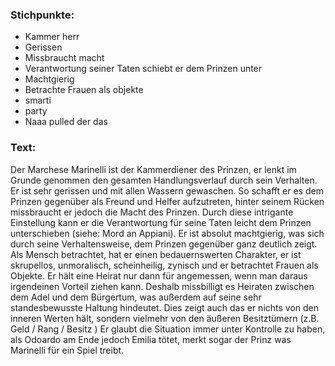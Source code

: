### Stichpunkte:
- Kammer herr
- Gerissen
- Missbraucht macht
- Verantwortung seiner Taten schiebt er dem Prinzen unter 
- Machtgierig
- Betrachte Frauen als objekte
- smarti
- party
- Naaa pulled der das 


### Text:
Der Marchese Marinelli ist der Kammerdiener des Prinzen, er lenkt im Grunde genommen den gesamten Handlungsverlauf durch sein Verhalten. Er ist sehr gerissen und mit allen Wassern gewaschen. So schafft er es dem Prinzen gegenüber als Freund und Helfer aufzutreten, hinter seinem Rücken missbraucht er jedoch die Macht des Prinzen. Durch diese intrigante Einstellung kann er die Verantwortung für seine Taten leicht dem Prinzen unterschieben (siehe: Mord an Appiani). Er ist absolut machtgierig, was sich durch seine Verhaltensweise, dem Prinzen gegenüber ganz deutlich zeigt. Als Mensch betrachtet, hat er einen bedauernswerten Charakter, er ist skrupellos, unmoralisch, scheinheilig, zynisch und er betrachtet Frauen als Objekte. Er hält eine Heirat nur dann für angemessen, wenn man daraus irgendeinen Vorteil ziehen kann. Deshalb missbilligt es Heiraten zwischen dem Adel und dem Bürgertum, was außerdem auf seine sehr standesbewusste Haltung hindeutet. Dies zeigt auch das er nichts von den inneren Werten hält, sondern vielmehr von den äußeren Besitztümern (z.B.
Geld / Rang / Besitz ) Er glaubt die Situation immer unter Kontrolle zu haben, als Odoardo am Ende jedoch Emilia tötet, merkt sogar der Prinz was Marinelli für ein Spiel treibt.